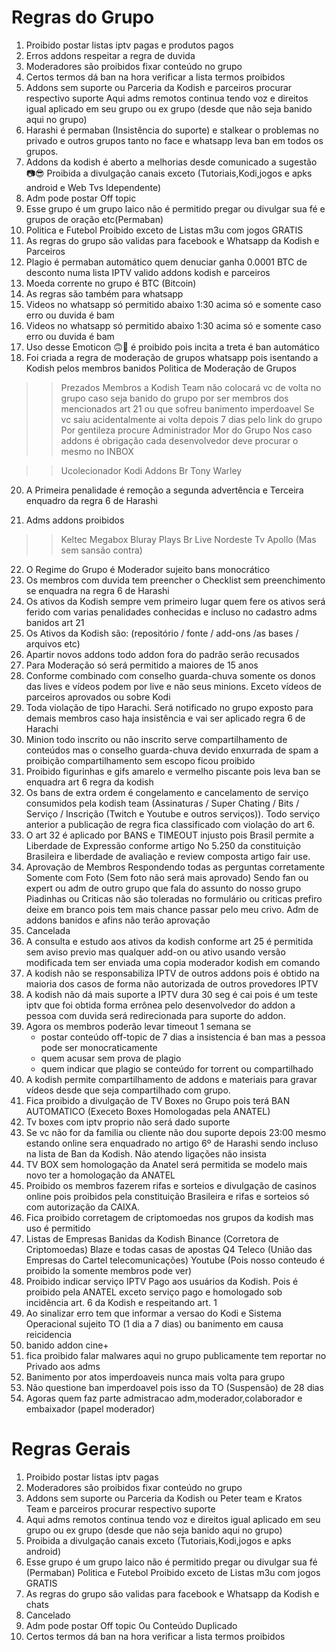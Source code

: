 # Regras do Grupo 

1) Proibido postar listas iptv pagas e produtos pagos
2) Erros addons respeitar a regra de duvida
3) Moderadores são proibidos fixar conteúdo no grupo
4) Certos termos dá ban na hora verificar a lista termos proibidos
5) Addons sem suporte ou Parceria da Kodish e parceiros procurar respectivo suporte
Aqui adms remotos continua tendo voz e direitos igual aplicado em seu grupo ou ex grupo (desde que não seja banido aqui no grupo)
6) Harashi é permaban (Insistência do suporte) e stalkear o problemas no privado e outros grupos tanto no face e whatsapp leva ban em todos os grupos.
7) Addons da kodish é aberto a melhorias desde comunicado a sugestão
📷😎 Proibida a divulgação canais exceto (Tutoriais,Kodi,jogos e apks android e Web Tvs Idependente)
9) Adm pode postar Off topic
10) Esse grupo é um grupo laico não é permitido pregar ou divulgar sua fé e grupos de oração etc(Permaban)
11) Politica e Futebol Proibido exceto de Listas m3u com jogos GRATIS
12) As regras do grupo são validas para facebook e Whatsapp da Kodish e Parceiros
13) Plagio é permaban automático quem denuciar ganha 0.0001 BTC de desconto numa lista IPTV valido addons kodish e parceiros
14) Moeda corrente no grupo é BTC (Bitcoin)
15) As regras são também para whatsapp
16) Videos no whatsapp só permitido abaixo 1:30 acima só e somente caso erro ou duvida é bam
17) Videos no whatsapp só permitido abaixo 1:30 acima só e somente caso erro ou duvida é bam
18) Uso desse Emoticon 🙃🔫 é proibido pois incita a treta é ban automático
19) Foi criada a regra de moderação de grupos whatsapp pois isentando a Kodish pelos membros banidos
Politica de Moderação de Grupos

>> Prezados Membros a Kodish Team não colocará vc de volta no grupo caso seja banido do grupo por ser membros dos mencionados art 21 ou que sofreu banimento imperdoavel 
>> Se vc saiu acidentalmente ai volta depois 7 dias pelo link do grupo
>> Por gentileza procure Administrador Mor do Grupo
>> Nos caso addons é obrigação cada desenvolvedor deve procurar o mesmo no INBOX

>> Ucolecionador
>> Kodi Addons Br
>> Tony Warley

20) A Primeira penalidade é remoção a segunda advertência e Terceira enquadro da regra 6 de Harashi

21) Adms addons proibidos
>> Keltec
>> Megabox
>> Bluray Plays
>> Br Live
>> Nordeste Tv
>> Apollo (Mas sem sansão contra)

22) O Regime do Grupo é Moderador sujeito bans monocrático
23) Os membros com duvida tem preencher o Checklist sem preenchimento se enquadra na regra 6 de Harashi
24) Os ativos da Kodish sempre vem primeiro lugar quem fere os ativos será ferido com varias penalidades conhecidas e incluso no cadastro adms banidos art 21
25) Os Ativos da Kodish são: (repositório / fonte / add-ons /as bases / arquivos etc)
26) Apartir novos addons todo addon fora do padrão serão recusados
27) Para Moderação só será permitido a maiores de 15 anos
28) Conforme combinado com conselho guarda-chuva somente os donos das lives e vídeos podem por live e não seus minions. Exceto vídeos de parceiros aprovados ou sobre Kodi
29) Toda violação de tipo Harachi. Será notificado no grupo exposto para demais membros caso haja insistência e vai ser aplicado regra 6 de Harachi
30) Minion todo inscrito ou não inscrito serve compartilhamento de conteúdos mas o conselho guarda-chuva devido enxurrada de spam a proibição compartilhamento sem escopo ficou proibido
31) Proibido figurinhas e gifs amarelo e vermelho piscante pois leva ban se enquadra art 6 regra da kodish
32) Os bans de extra ordem é congelamento e cancelamento de serviço consumidos pela kodish team (Assinaturas / Super Chating / Bits / Serviço / Inscrição (Twitch e Youtube e outros serviços)). Todo serviço anterior a publicação de regra fica classificado com violação do art 6.
33) O art 32 é aplicado por BANS e TIMEOUT injusto pois Brasil permite a Liberdade de Expressão conforme artigo No 5.250 da constituição Brasileira e liberdade de avaliação e review composta artigo fair use.
34) Aprovação de Membros
Respondendo todas as perguntas corretamente
Somente com Foto (Sem foto não será mais aprovado)
Sendo fan ou expert ou adm de outro grupo que fala do assunto do nosso grupo
Piadinhas ou Criticas não são toleradas no formulário ou criticas prefiro deixe em branco pois tem mais chance passar pelo meu crivo.
Adm de addons banidos e afins não terão aprovação
35) Cancelada
36) A consulta e estudo aos ativos da kodish conforme art 25 é permitida sem aviso previo mas qualquer add-on ou ativo usando versão modificada tem ser enviada uma copia moderador kodish em comando
37) A kodish não se responsabiliza IPTV de outros addons pois é obtido na maioria dos casos de forma não autorizada de outros provedores IPTV
38) A kodish não dá mais suporte a IPTV dura 30 seg é cai pois é um teste iptv que foi obtida forma errônea pelo desenvolvedor do addon a pessoa com duvida será redirecionada para suporte do addon.
39) Agora os membros poderão levar timeout 1 semana se
    * postar conteúdo off-topic de 7 dias a insistencia é ban mas a pessoa pode ser monocraticamente
    * quem acusar sem prova de plagio
    * quem indicar que plagio se conteúdo for torrent ou compartilhado
40) A kodish permite compartilhamento de addons e materiais para gravar vídeos desde que seja compartilhado com grupo.
41) Fica proibido a divulgação de TV Boxes no Grupo pois terá BAN AUTOMATICO (Execeto Boxes Homologadas pela ANATEL)
42) Tv boxes com iptv proprio não será dado suporte
43) Se vc não for da familia ou cliente não dou suporte depois 23:00 mesmo estando online sera enquadrado no artigo 6º de Harashi sendo incluso na lista de Ban da Kodish. Não atendo ligações não insista
44) TV BOX sem homologação da Anatel será permitida se modelo mais novo ter a homologação da ANATEL
45) Proibido os membros fazerem rifas e sorteios e divulgação de casinos online pois proibidos pela constituição Brasileira e rifas e sorteios só com autorização da CAIXA.
46) Fica proibido corretagem de criptomoedas nos grupos da kodish mas uso é permitido
47) Listas de Empresas Banidas da Kodish
Binance (Corretora de Criptomoedas)
Blaze e todas casas de apostas
Q4 Teleco (União das Empresas do Cartel telecomunicações)
Youtube (Pois nosso conteudo é proibido la somente membros pode ver)
48) Proibido indicar serviço IPTV Pago aos usuários da Kodish. Pois é proibido pela ANATEL exceto serviço pago e homologado sob incidência art. 6 da Kodish e respeitando art. 1
49) Ao sinalizar erro tem que informar a versao do Kodi e Sistema Operacional sujeito TO (1 dia a 7 dias) ou banimento em causa reicidencia
50) banido addon cine+
51) fica proibido falar malwares aqui no grupo publicamente tem reportar no Privado aos adms
52) Banimento por atos imperdoaveis nunca mais volta para grupo
53) Não questione ban imperdoavel pois isso da TO (Suspensão) de 28 dias
54) Agoras quem faz parte admistracao adm,moderador,colaborador e embaixador (papel moderador)

# Regras Gerais   

1) Proibido postar listas iptv pagas
2) Moderadores são proibidos fixar conteúdo no grupo 
3) Addons sem suporte ou Parceria da Kodish ou Peter team e Kratos Team e parceiros procurar respectivo suporte
4) Aqui adms remotos continua tendo voz e direitos igual aplicado em seu grupo ou ex grupo (desde que não seja banido aqui no grupo)
5) Proibida a divulgação canais exceto (Tutoriais,Kodi,jogos e apks android)
6) Esse grupo é um grupo laico não é permitido pregar ou divulgar sua fé (Permaban) Politica e Futebol Proibido exceto de Listas m3u com jogos GRATIS
7) As regras do grupo são validas para facebook e Whatsapp da Kodish e chats
8) Cancelado
9) Adm pode postar Off topic Ou Conteúdo Duplicado
10) Certos termos dá ban na hora verificar a lista termos proibidos 
